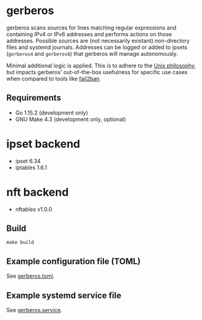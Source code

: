 # gerberos

gerberos scans sources for lines matching regular expressions and containing IPv4 or IPv6 addresses and performs actions on those addresses.
Possible sources are (not necessarily existant) non-directory files and systemd journals.
Addresses can be logged or added to ipsets (`gerberos4` and `gerberos6`) that gerberos will manage autonomously.

Minimal additional logic is applied. This is to adhere to the [Unix philosophy](https://en.wikipedia.org/wiki/Unix_philosophy), but impacts gerberos' out-of-the-box usefulness for specific use cases when compared to tools like [fail2ban](https://github.com/fail2ban/fail2ban).

## Requirements

- Go 1.15.2 (development only)
- GNU Make 4.3 (development only, optional)

# ipset backend

- ipset 6.34
- iptables 1.6.1

# nft backend

- nftables v1.0.0

## Build

`make build`

## Example configuration file (TOML)

See [gerberos.toml](gerberos.toml).

## Example systemd service file

See [gerberos.service](gerberos.service).
